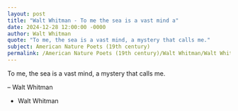 ```yaml
---
layout: post
title: "Walt Whitman - To me the sea is a vast mind a"
date: 2024-12-28 12:00:00 -0000
author: Walt Whitman
quote: "To me, the sea is a vast mind, a mystery that calls me."
subject: American Nature Poets (19th century)
permalink: /American Nature Poets (19th century)/Walt Whitman/Walt Whitman - To me the sea is a vast mind a
---
```


To me, the sea is a vast mind, a mystery that calls me.

– Walt Whitman

- Walt Whitman
